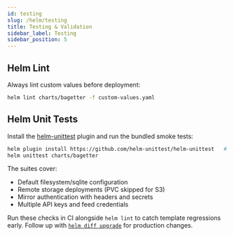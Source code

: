 ```yaml
---
id: testing
slug: /helm/testing
title: Testing & Validation
sidebar_label: Testing
sidebar_position: 5
---
```


## Helm Lint

Always lint custom values before deployment:

```bash
helm lint charts/bagetter -f custom-values.yaml
```

## Helm Unit Tests

Install the [helm-unittest](https://github.com/helm-unittest/helm-unittest) plugin and run the bundled smoke tests:

```bash
helm plugin install https://github.com/helm-unittest/helm-unittest   # first run
helm unittest charts/bagetter
```

The suites cover:

- Default filesystem/sqlite configuration
- Remote storage deployments (PVC skipped for S3)
- Mirror authentication with headers and secrets
- Multiple API keys and feed credentials

Run these checks in CI alongside `helm lint` to catch template regressions early. Follow up with [`helm diff upgrade`](https://github.com/databus23/helm-diff) for production changes.
